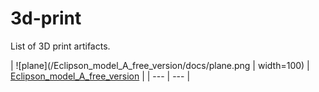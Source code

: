 # 3d-print
List of 3D print artifacts.

| ![plane](/Eclipson_model_A_free_version/docs/plane.png | width=100) | [Eclipson_model_A_free_version](/Eclipson_model_A_free_version) |
| --- | --- |
